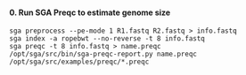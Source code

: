 #### 0. Run SGA Preqc to estimate genome size


```
sga preprocess --pe-mode 1 R1.fastq R2.fastq > info.fastq
sga index -a ropebwt --no-reverse -t 8 info.fastq
sga preqc -t 8 info.fastq > name.preqc
/opt/sga/src/bin/sga-preqc-report.py name.preqc /opt/sga/src/examples/preqc/*.preqc
```